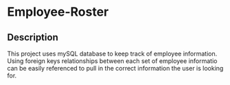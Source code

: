 # Employee-Roster

## Description
This project uses mySQL database to keep track of employee information. Using foreign keys relationships between each set of employee informatio can be easily referenced to pull in the correct information the user is looking for. 
